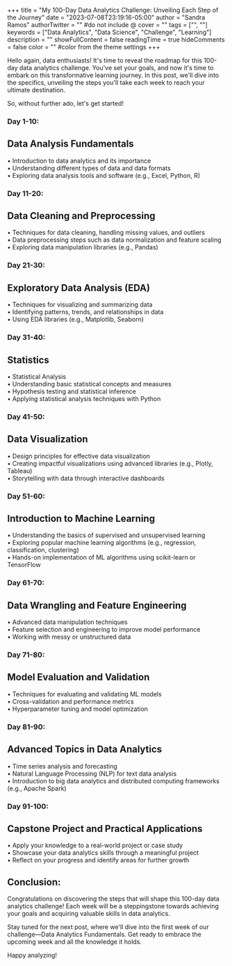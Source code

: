 +++
title = "My 100-Day Data Analytics Challenge: Unveiling Each Step of the Journey"
date = "2023-07-08T23:19:16-05:00"
author = "Sandra Ramos"
authorTwitter = "" #do not include @
cover = ""
tags = ["", ""]
keywords = ["Data Analytics", "Data Science", "Challenge", "Learning"]
description = ""
showFullContent = false
readingTime = true
hideComments = false
color = "" #color from the theme settings
+++

Hello again, data enthusiasts! It's time to reveal the roadmap for this 100-day data analytics challenge. You've set your goals, and now it's time to embark on this transformative learning journey. In this post, we'll dive into the specifics, unveiling the steps you'll take each week to reach your ultimate destination. 

So, without further ado, let's get started!


### Day 1-10: 
## Data Analysis Fundamentals
•	Introduction to data analytics and its importance \
•	Understanding different types of data and data formats \
•	Exploring data analysis tools and software (e.g., Excel, Python, R) 

### Day 11-20: 
## Data Cleaning and Preprocessing
•	Techniques for data cleaning, handling missing values, and outliers \
•	Data preprocessing steps such as data normalization and feature scaling \
•	Exploring data manipulation libraries (e.g., Pandas) 

### Day 21-30: 
## Exploratory Data Analysis (EDA)
•	Techniques for visualizing and summarizing data \
•	Identifying patterns, trends, and relationships in data \
•	Using EDA libraries (e.g., Matplotlib, Seaborn) 

### Day 31-40: 
## Statistics
•	Statistical Analysis \
•	Understanding basic statistical concepts and measures \
•	Hypothesis testing and statistical inference \
•	Applying statistical analysis techniques with Python 


### Day 41-50: 
## Data Visualization
•	Design principles for effective data visualization \
•	Creating impactful visualizations using advanced libraries (e.g., Plotly, Tableau) \
•	Storytelling with data through interactive dashboards 

### Day 51-60: 
## Introduction to Machine Learning
•	Understanding the basics of supervised and unsupervised learning \
•	Exploring popular machine learning algorithms (e.g., regression, classification, clustering) \
•	Hands-on implementation of ML algorithms using scikit-learn or TensorFlow 

### Day 61-70: 
## Data Wrangling and Feature Engineering
•	Advanced data manipulation techniques \
•	Feature selection and engineering to improve model performance \
•	Working with messy or unstructured data 

### Day 71-80: 
## Model Evaluation and Validation
•	Techniques for evaluating and validating ML models \
•	Cross-validation and performance metrics \
•	Hyperparameter tuning and model optimization 


### Day 81-90: 
## Advanced Topics in Data Analytics
•	Time series analysis and forecasting \
•	Natural Language Processing (NLP) for text data analysis \
•	Introduction to big data analytics and distributed computing frameworks (e.g., Apache Spark) 

### Day 91-100: 
## Capstone Project and Practical Applications

•	Apply your knowledge to a real-world project or case study \
•	Showcase your data analytics skills through a meaningful project \
•	Reflect on your progress and identify areas for further growth 

## Conclusion:
Congratulations on discovering the steps that will shape this 100-day data analytics challenge! Each week will be a steppingstone towards achieving your goals and acquiring valuable skills in data analytics. 

Stay tuned for the next post, where we'll dive into the first week of our challenge—Data Analytics Fundamentals. Get ready to embrace the upcoming week and all the knowledge it holds. 

Happy analyzing!




